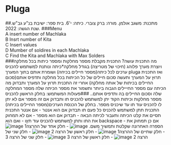 # Pluga
##מתכנת: משגב אולמן. מורה: ברק צוברי. כיתה: י'6. בית ספר: ישיבת בנ"ע גב"ש. שנת הגשה: 2022.
###Menu  
A insert number of Machlaka  
B Insrt number of Kita  
C Insert values  
D Mumber of soldires in each Machlaka  
C Find the Kita and Machlaka with Max Solders  
###מה התכנית עושה?
התכנית מקבלת מספר מחלקות ומספר כיתות בכל מחלקה ויוצרת מערך פלוהג (חיכוי של מטריצה) בגודל מחלקה*כיתה ונותנת למשתמש להכניס ערכים לכל כיתה(מספר חיילים בכיחה) ושומרת אותם בתוך המערך pluga ואז התכנית תרוץ על המערך ותעשה סכום חיילים של כל הכיתות בכל מחלקה ותדפיס אותם(סכום החיילים בכיתות של אותה מחלקה) אחרי זה התכנית תרוץ על המערך ותבדוק מה הכיתה עם מספר החייילים הגבוה ביותר ותשמור את מספר הכיתה שלה מספר המחלקה שלה וסכום החיילים בה ותדפיס אותם..
###פעולות המשתמש:
בחלק הראשון להכניס מספר מחלקות וכיתות הקוד יתן למשתמש להכניס תו ותבדוק אם זה מספר אם לא יתן לו להכניס עוד תו עד שיכניס מספר.
בחלק של הכנסת הערכים(מספר החיילים בכיתה) התכנית תתן למשתמש להכניס כל פעם תו תבדוק אם הוא אנטר - אם אנטר התכנית תסיים את קלט הכיתה ותעבור לכיתה הבאה - תבדוק אם הוא מספר - אם לא תמחוק את התו ותתן למשתמש להכניס עוד תץו - ואם הוא backspace - אם כן תמחוק את הספרה האחרונה שקלטת ותמשיך משם.
![image](https://github.com/baraksu/Pluga/assets/132656836/c1288001-845f-4a2f-83a2-775a9b052078) - חלק אחד של ההרצה1
![image](https://github.com/baraksu/Pluga/assets/132656836/8f1000a4-be69-41ee-94d3-ba7a25620279) - חלק שתיים של ההרצה1
![image](https://github.com/baraksu/Pluga/assets/132656836/91d13b12-6eb9-4eed-8a7b-75a74ef6bf9b) - חלק ראשון של הרצה 2
![image](https://github.com/baraksu/Pluga/assets/132656836/a4f1a70e-7e07-41ef-a6a0-bc05019206b0) - חלק שני של הרצה 2
![image](https://github.com/baraksu/Pluga/assets/132656836/348288a1-edbe-4407-bc19-94d47f76038f) - חלק ראשון של הרצה 3
![image](https://github.com/baraksu/Pluga/assets/132656836/c1dc3179-1cc9-4b90-94e3-44bb45a64c84) - חלק שני של הרצה 3

